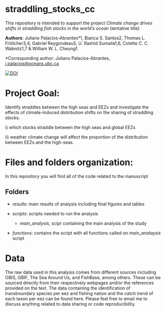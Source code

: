 # straddling_stocks_cc

This repository is intended to support the project *Climate change drives shifts in straddling fish stocks in the world’s ocean* (tentative title)

**Authors**: Juliano Palacios-Abrantes*1, Bianca S. Santos2, Thomas L. Frölicher3,4, Gabriel Reygondeau5, U. Rashid Sumaila1,6, Colette C. C. Wabnitz1,7 & William W. L. Cheung1

*Corresponding author: Juliano Palacios-Abrantes, j.palacios@oceans.ubc.ca

[![DOI](https://zenodo.org/badge/483446639.svg)](https://doi.org/10.5281/zenodo.11496334)

# Project Goal:

Identify straddles between the high seas and EEZs and investigate the effects of climate-induced distribution shifts on the sharing of straddling stocks.

i) which stocks straddle between the high seas and global EEZs 

ii) weather climate change will affect the proportion of the distribution between EEZs and the high-seas.

# Files and folders organization:

In this repository you will find all of the code related to the manuscript 

## Folders

- *results*: main results of analysis including final figures and tables

- *scripts*: scripts needed to run the analysis
  - *main_analysis*, scipr containing the main analysis of the study
  
- *functions*: contains the script with all functions called on *main_analaysis* script


# Data
The raw data used in this analysis comes from different sources including OBIS, GBIF, The Sea Around Us, and FishBase, among others. These can be sourced directly from their respectively webpages and/or the references provided on the text. The data containing the identification of transboundary species per eez and fishing nation and the catch trend of each taxon per eez can be found here. Please feel free to email me to discuss anything related to data sharing or code reproducibility.


